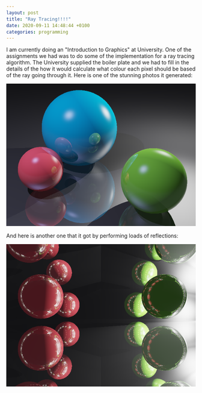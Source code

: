 ```yaml
---
layout: post
title: "Ray Tracing!!!!"
date: 2020-09-11 14:48:44 +0100
categories: programming
---
```


I am currently doing an "Introduction to Graphics" at University. One of the assignments we had was to do some of the implementation for a ray tracing algorithm. The University supplied the boiler plate and we had to fill in the details of the how it would calculate what colour each pixel should be based of the ray going through it. Here is one of the stunning photos it generated:

![RayTracing](/files/RayTracing/output4.png)

And here is another one that it got by performing loads of reflections:

![RayTracing](/files/RayTracing/output2.png)